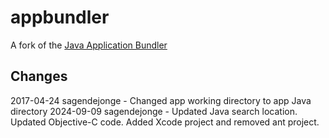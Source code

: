 # appbundler
A fork of the [Java Application Bundler](https://svn.java.net/svn/appbundler~svn) 

## Changes
2017-04-24 sagendejonge - Changed app working directory to app Java directory
2024-09-09 sagendejonge - Updated Java search location. Updated Objective-C code. Added Xcode project and removed ant project.
